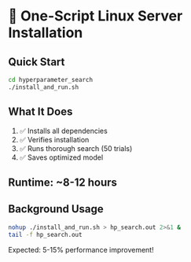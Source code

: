 # 🚀 One-Script Linux Server Installation

## Quick Start
```bash
cd hyperparameter_search
./install_and_run.sh
```

## What It Does
1. ✅ Installs all dependencies
2. ✅ Verifies installation  
3. ✅ Runs thorough search (50 trials)
4. ✅ Saves optimized model

## Runtime: ~8-12 hours

## Background Usage
```bash
nohup ./install_and_run.sh > hp_search.out 2>&1 &
tail -f hp_search.out
```

Expected: 5-15% performance improvement! 